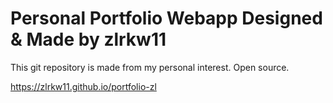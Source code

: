 # Personal Portfolio Webapp Designed & Made by zlrkw11

This git repository is made from my personal interest. Open source.

https://zlrkw11.github.io/portfolio-zl
